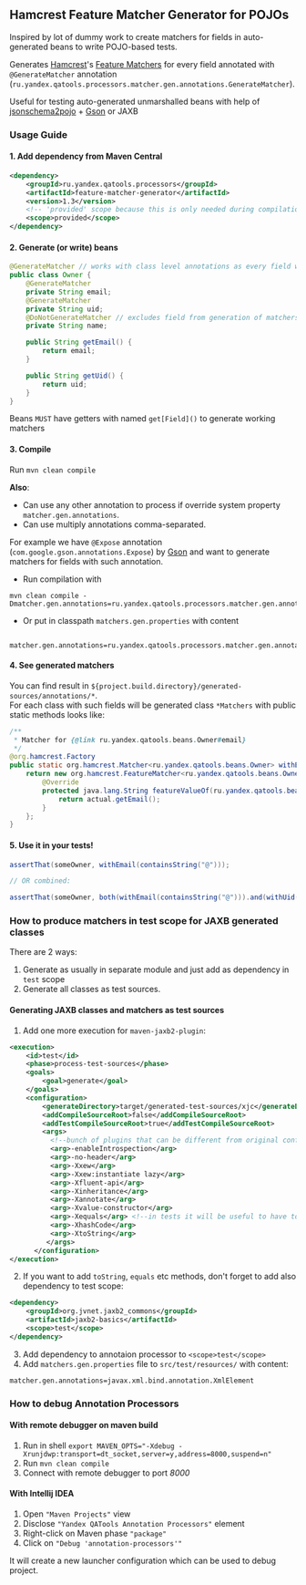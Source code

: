 ## Hamcrest Feature Matcher Generator for POJOs

Inspired by lot of dummy work to create matchers for fields in auto-generated beans to write POJO-based tests. 

Generates [Hamcrest](http://hamcrest.org/JavaHamcrest/)'s [Feature Matchers](http://hamcrest.org/JavaHamcrest/javadoc/1.3/org/hamcrest/FeatureMatcher.html) 
for every field annotated with `@GenerateMatcher` annotation (`ru.yandex.qatools.processors.matcher.gen.annotations.GenerateMatcher`).  

Useful for testing auto-generated unmarshalled beans with help of 
[jsonschema2pojo](https://github.com/joelittlejohn/jsonschema2pojo) + [Gson](https://code.google.com/p/google-gson/) or JAXB 

### Usage Guide

#### 1. Add dependency from Maven Central
```xml 
<dependency>
    <groupId>ru.yandex.qatools.processors</groupId>
    <artifactId>feature-matcher-generator</artifactId>
    <version>1.3</version>
    <!-- 'provided' scope because this is only needed during compilation -->
    <scope>provided</scope>
</dependency>
```

#### 2. Generate (or write) beans

```java 
@GenerateMatcher // works with class level annotations as every field with same annotation
public class Owner {
    @GenerateMatcher
    private String email;
    @GenerateMatcher
    private String uid;
    @DoNotGenerateMatcher // excludes field from generation of matchers for class level @GenerateMatcher annotation
    private String name;

    public String getEmail() {
        return email;
    }

    public String getUid() {
        return uid;
    }
}
``` 

Beans `MUST` have getters with named `get[Field]()` to generate working matchers

#### 3. Compile

Run `mvn clean compile`

**Also**:  
- Can use any other annotation to process if override system property `matcher.gen.annotations`. 
- Can use multiply annotations comma-separated.

For example we have `@Expose` annotation (`com.google.gson.annotations.Expose`) by [Gson](https://code.google.com/p/google-gson/) 
and want to generate matchers for fields with such annotation. 


- Run compilation with 
```
mvn clean compile -Dmatcher.gen.annotations=ru.yandex.qatools.processors.matcher.gen.annotations.GenerateMatcher,com.google.gson.annotations.Expose
```
- Or put in classpath `matchers.gen.properties` with content 
```properties
 matcher.gen.annotations=ru.yandex.qatools.processors.matcher.gen.annotations.GenerateMatcher,com.google.gson.annotations.Expose
```

#### 4. See generated matchers

You can find result in `${project.build.directory}/generated-sources/annotations/*`.  
For each class with such fields will be generated class `*Matchers` with public static methods looks like: 

```java
/**
 * Matcher for {@link ru.yandex.qatools.beans.Owner#email}
 */
@org.hamcrest.Factory
public static org.hamcrest.Matcher<ru.yandex.qatools.beans.Owner> withEmail(org.hamcrest.Matcher<java.lang.String> matcher) {
    return new org.hamcrest.FeatureMatcher<ru.yandex.qatools.beans.Owner, java.lang.String>(matcher, "email", "email") {
        @Override
        protected java.lang.String featureValueOf(ru.yandex.qatools.beans.Owner actual) {
            return actual.getEmail();
        }
    };
}
```

#### 5. Use it in your tests!

```java 
assertThat(someOwner, withEmail(containsString("@"))); 

// OR combined: 

assertThat(someOwner, both(withEmail(containsString("@"))).and(withUid(is(uid))); 
```

### How to produce matchers in test scope for JAXB generated classes

There are 2 ways:

1. Generate as usually in separate module and just add as dependency in `test` scope
2. Generate all classes as test sources.

#### Generating JAXB classes and matchers as test sources

1. Add one more execution for `maven-jaxb2-plugin`:

  ```xml
  <execution>
      <id>test</id>
      <phase>process-test-sources</phase>
      <goals>
          <goal>generate</goal>
      </goals>
      <configuration>
          <generateDirectory>target/generated-test-sources/xjc</generateDirectory>
          <addCompileSourceRoot>false</addCompileSourceRoot>
          <addTestCompileSourceRoot>true</addTestCompileSourceRoot>
          <args>
            <!--bunch of plugins that can be different from original configuration-->
            <arg>-enableIntrospection</arg>
            <arg>-no-header</arg>
            <arg>-Xxew</arg>
            <arg>-Xxew:instantiate lazy</arg>
            <arg>-Xfluent-api</arg>
            <arg>-Xinheritance</arg>
            <arg>-Xannotate</arg>
            <arg>-Xvalue-constructor</arg>
            <arg>-Xequals</arg> <!--in tests it will be useful to have to strings, equals...-->
            <arg>-XhashCode</arg>
            <arg>-XtoString</arg>
           </args>
        </configuration>
  </execution>
  ```

2. If  you want to add `toString`, `equals` etc methods, don't forget to add also dependency to test scope: 

  ```xml
  <dependency>
      <groupId>org.jvnet.jaxb2_commons</groupId>
      <artifactId>jaxb2-basics</artifactId>
      <scope>test</scope>
  </dependency>
  ```

3. Add dependency to annotaion processor to `<scope>test</scope>`
4. Add `matchers.gen.properties` file to `src/test/resources/` with content:

  ```
  matcher.gen.annotations=javax.xml.bind.annotation.XmlElement
  ```

### How to debug Annotation Processors

#### With remote debugger on maven build

1. Run in shell `export MAVEN_OPTS="-Xdebug -Xrunjdwp:transport=dt_socket,server=y,address=8000,suspend=n"` 
2. Run `mvn clean compile`
3. Connect with remote debugger to port *8000*

#### With Intellij IDEA

1. Open `"Maven Projects"` view
2. Disclose `"Yandex QATools Annotation Processors"` element
2. Right-click on Maven phase `"package"`
3. Click on `"Debug 'annotation-processors'"`

It will create a new launcher configuration which can be used to debug project.
